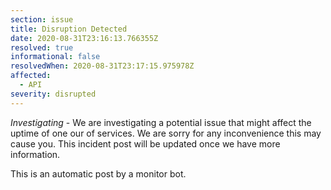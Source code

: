 ```yaml
---
section: issue
title: Disruption Detected
date: 2020-08-31T23:16:13.766355Z
resolved: true
informational: false
resolvedWhen: 2020-08-31T23:17:15.975978Z
affected:
  - API
severity: disrupted
---
```

*Investigating* - We are investigating a potential issue that might affect the uptime of one our of services. We are sorry for any inconvenience this may cause you. This incident post will be updated once we have more information.

This is an automatic post by a monitor bot.
        